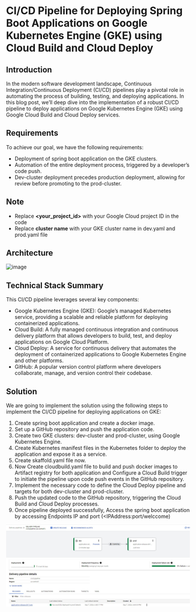 # CI/CD Pipeline for Deploying Spring Boot Applications on Google Kubernetes Engine (GKE) using Cloud Build and Cloud Deploy


## Introduction

In the modern software development landscape, Continuous Integration/Continuous Deployment (CI/CD) pipelines play a pivotal role in automating the process of building, testing, and deploying applications. In this blog post, we’ll deep dive into the implementation of a robust CI/CD pipeline to deploy applications on Google Kubernetes Engine (GKE) using Google Cloud Build and Cloud Deploy services.


## Requirements

To achieve our goal, we have the following requirements:
- Deployment of spring boot application on the GKE clusters.
- Automation of the entire deployment process, triggered by a developer’s code push.
- Dev-cluster deployment precedes production deployment, allowing for review before promoting to the prod-cluster.

## Note
 - Replace **<your_project_id>** with your Google Cloud project ID in the code
 - Replace **cluster name** with your GKE cluster name in dev.yaml and prod.yaml file

## Architecture

![image](https://github.com/vishal-bulbule/gke-test/assets/143475073/66c914bb-4466-4a23-b977-f0880e1e1f12)

## Technical Stack Summary

This CI/CD pipeline leverages several key components:
- Google Kubernetes Engine (GKE): Google’s managed Kubernetes service, providing a scalable and reliable platform for deploying containerized applications.
- Cloud Build: A fully managed continuous integration and continuous delivery platform that allows developers to build, test, and deploy applications on Google Cloud Platform.
- Cloud Deploy: A service for continuous delivery that automates the deployment of containerized applications to Google Kubernetes Engine and other platforms.
- GitHub: A popular version control platform where developers collaborate, manage, and version control their codebase.

## Solution

We are going to implement the solution using the following steps to implement the CI/CD pipeline for deploying applications on GKE:

1. Create spring boot application and create a docker image.
2. Set up a GitHub repository and push the application code.
3. Create two GKE clusters: dev-cluster and prod-cluster, using Google Kubernetes Engine.
4. Create Kubernetes manifest files in the Kubernetes folder to deploy the application and expose it as a service.
5. Create skaffold.yaml file now.
6. Now Create cloudbuild.yaml file to build and push docker images to Artifact registry for both application and Configure a Cloud Build trigger to initiate the pipeline upon code push events in the GitHub repository.
7. Implement the necessary code to define the Cloud Deploy pipeline and targets for both dev-cluster and prod-cluster.
8. Push the updated code to the GitHub repository, triggering the Cloud Build and Cloud Deploy processes.
9. Once pipeline deployed successfully, Access the spring boot application by accessing Endpoints IP and port (<IPAddress:port/welccome)

![Alt text](https://github.com/kirans3989/gcp-devops-code/blob/53d6a43b492f67906e02788c04ca66f09b11c958/repo-3/GCP%20Delivery%20Pipeline.jpg)
 



